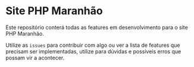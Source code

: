 Site PHP Maranhão
============

Este repositório conterá todas as features em desenvolvimento para o site PHP Maranhão.

Utilize as `issues` para contribuir com algo ou ver a lista de features que precisam ser implementadas, utilize para dúvidas e possiveis erros que possam vir a acontecer.


